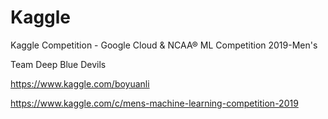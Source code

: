 # Kaggle

Kaggle Competition - Google Cloud & NCAA® ML Competition 2019-Men's

Team Deep Blue Devils 

https://www.kaggle.com/boyuanli

https://www.kaggle.com/c/mens-machine-learning-competition-2019
